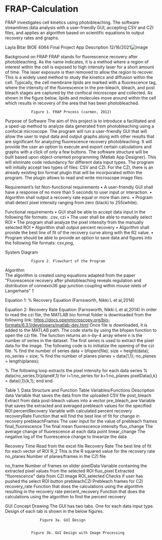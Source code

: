 # FRAP-Calculation
FRAP investigates cell kinetics using photobleaching. The software streamlines data analysis with a user-friendly GUI, accepting CSV and CZI files, and applies an algorithm based on scientific equations to output recovery rates and graphs.


Layla Bitar
BIOE 4064				Final Project App Description		12/16/2021![image](https://github.com/laylabitar/FRAP-Calculation/assets/79585453/ace2e386-06d0-40fd-a9e2-e60fd1f60fa5)


Background on FRAP
FRAP stands for fluorescence recovery after photobleaching. As the name indicates, it is a method where a region of interest within the cell is exposed to high intensity laser for a short amount of time. The laser exposure is then removed to allow the region to recover. This is a widely used method to study the kinetics and diffusion within the cell. Typically, the cell membrane lipids are marked with a fluorescence tag, where the intensity of the fluorescence in the pre-bleach, bleach, and post bleach stages are captured by the confocal microscope and collected. As shown in the figure below, lipids and molecules move around within the cell which results in recovery of the area that has been photobleached.

 
				Figure 1. FRAP Process (carmen, 2012)



Purpose of Software
The aim of this project is to introduce a facilitated and a sped-up method to analyze data generated from photobleaching using a confocal microscope. The program will run a user-friendly GUI that will allow the user to input data and output graphs along with other results that are significant for analyzing fluorescence recovery photobleaching. It will provide the user an option to execute and export certain calculations and graphs with a click of only a few buttons. The software structure will be built based upon object-oriented programming (Matlab App Designer). This will eliminate code redundancy for different data input types. The program will initially accept two types of files: CSV and CZI. For the CZI, there is an already existing bio format plugin that will be incorporated within the program. The plugin allows to read and write microscope image files.

Requirement’s list
Non-functional requirements
•	A user-friendly GUI shall have a response of no more than 5 seconds to user input or interaction.
•	Algorithm shall output a recovery rate equal or more than zero.
•	Program shall detect pixel intensity ranging from zero (black) to 255(white).

Functional requirements
•	GUI shall be able to accept data input in the following file formats: .csv, czi
•	The user shall be able to manually select ROI
•	The program shall analyze the pixel intensity from the manually selected ROI
•	Algorithm shall output percent recovery 
•	Algorithm shall provide the best line of fit of the recovery curve along with the R2 value.
•	Program should be able to provide an option to save data and figures into the following file formats: csv,png,


System Diagram
 
				Figure 2. Flowchart of the Program


Algorithm		
The algorithm is created using equations adapted from the paper “Fluorescence recovery after photobleaching reveals regulation and distribution of connexin36 gap junction coupling within mouse islets of Langerhans” 1
 
Equation 1: % Recovery Equation (Farnsworth, Nikki L et al,2014)

 
Equation 2: Recovery Rate Equation (Farnsworth, Nikki L et al,2014)
In order to read the czi file, the MATLAB bio format folder is downloaded from the following link: https://docs.openmicroscopy.org/bio-formats/6.3.1/developers/matlab-dev.html
Once file is downloaded, it is added to the MATLAB path. The code starts by using the bfopen function to open the czi file. The function returns an n-by-4 array where n is the number of series in the dataset. The first series is used to extract the pixel data for the image. The following code is to initialize the opening of the czi file.
% find the number of series
data = bfopen(file);
size = height(data);
no_series = size;
% find the number of planes
planes = data{1,1};
no_planes = length(planes);

% The following loop extracts the pixel intensity for each data series
% data{no_series,1}{plane#,1}
for i=1:no_series
    for k=1:no_planes
        pixelData{i,k} = data{i,1}{k,1};
    end
end
 

Table 1. Data Structure and Function Table
Variables/Functions	Description
data	Variable that saves the data from the uploaded CSV file
post_bleach	Extract from data post-bleach values into a vector
pre_bleach_ave 	Variable that saves the extracted and averaged prebleach values for the specified ROI
percentRecovery	Variable with calculated percent recovery 
recoveryRate	Function that will find the best line of fit for change in recovery
prebleachFrames	The user input for the value of prebleach frames
final_fluorescence	The final mean fluorescence intensity
fluo_change	The average change of fluorescence at each data point
linear_change	The negative log of the fluorescence change to linearize the data

Recovery Time	Read from the excel file
Recovery Rate	The best line of fit for each vector of ROI
R_2	This is the R squared value for the recovery rate
no_planes	Number of planes/frames in the CZI file

no_frame	Number of frames on slider
pixelData	Variable containing the extracted pixel values from the selected ROI
fluo_pixel	Extracted "fluorescence" data from CZI image
ROI_selected	Checks if user has pushed the select ROI button
prebleachCZI	Prebleach frames for CZI
recovery_rate	Function that does the calculations using the algorithm resulting in the recovery rate 
percent_recovery	Function that does the calculations using the algorithm to find the percent recovery


GUI Concept Drawing
The GUI has two tabs. One for each data input type. Design of each tab is shown in the below figures.
  
					Figure 3a. GUI Design

 
				Figure 3b. GUI Design with Image Processing


